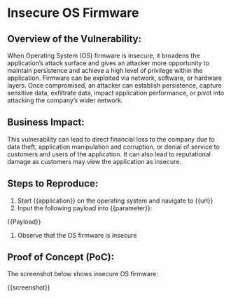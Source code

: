 # Insecure OS Firmware

## Overview of the Vulnerability:

When Operating System (OS) firmware is insecure, it broadens the application’s attack surface and gives  an attacker more opportunity to maintain persistence and achieve a high level of privilege within the application. Firmware can be exploited via network, software, or hardware layers. Once compromised, an attacker can establish persistence, capture sensitive data, exfiltrate data, impact application performance, or pivot into attacking the company’s wider network.

## Business Impact:

This vulnerability can lead to direct financial loss to the company due to data theft, application manipulation and corruption, or denial of service to customers and users of the application. It can also lead to reputational damage as customers may view the application as insecure.

## Steps to Reproduce:

1. Start {{application}} on the operating system and navigate to {{url}}
1. Input the following payload into {{parameter}}:

{{Payload}}

1. Observe that the OS firmware is insecure


## Proof of Concept (PoC):

The screenshot below shows insecure OS firmware:

{{screenshot}}
